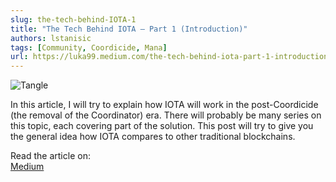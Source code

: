 ```yaml
---
slug: the-tech-behind-IOTA-1
title: "The Tech Behind IOTA — Part 1 (Introduction)"
authors: lstanisic
tags: [Community, Coordicide, Mana]
url: https://luka99.medium.com/the-tech-behind-iota-part-1-introduction-b8f82775325a
---
```


![Tangle](https://miro.medium.com/max/1400/1*p2lxgHwQd4yr_cje9NOwSg.jpeg)

In this article, I will try to explain how IOTA will work in the post-Coordicide (the removal of the Coordinator) era.
There will probably be many series on this topic, each covering part of the solution.
This post will try to give you the general idea how IOTA compares to other traditional blockchains.

Read the article on:  
[Medium](https://luka99.medium.com/the-tech-behind-iota-part-1-introduction-b8f82775325a)  
